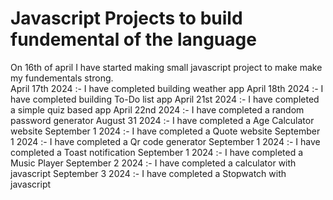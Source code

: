 <h1> Javascript Projects to build fundemental of the language</h1>
On 16th of april I have started making small javascript project to make make my fundementals strong.<br>
April 17th 2024 :- I have completed building weather app
April 18th 2024 :- I have completed building To-Do list app
April 21st 2024 :- I have completed a simple quiz based app
April 22nd 2024 :- I have completed a random password generator
August 31 2024  :- I have completed a Age Calculator website
September 1 2024  :- I have completed a Quote website
September 1 2024  :- I have completed a Qr code generator
September 1 2024  :- I have completed a Toast notification
September 1 2024  :- I have completed a Music Player
September 2 2024  :- I have completed a calculator with javascript
September 3 2024  :- I have completed a Stopwatch with javascript

